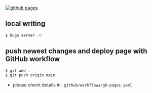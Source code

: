 [![github pages](https://github.com/chienfuchen32/chienfuchen32.github.io/actions/workflows/gh-pages.yaml/badge.svg?branch=main)](https://github.com/chienfuchen32/chienfuchen32.github.io/actions/workflows/gh-pages.yaml)

## local writing
```bash
$ hugo server -D
```

## push newest changes and deploy page with GitHub workflow
```bash
$ git add .
$ git push origin main
```
* please check details in `.github/workflows/gh-pages.yaml`
